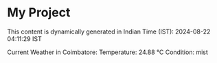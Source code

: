 # My Project

This content is dynamically generated in Indian Time (IST): 2024-08-22 04:11:29 IST


Current Weather in Coimbatore:
Temperature: 24.88 °C
Condition: mist
